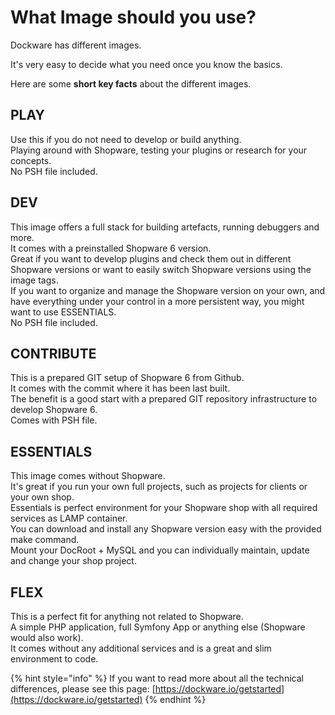 # What Image should you use?

Dockware has different images.

It's very easy to decide what you need once you know the basics.

Here are some **short key facts** about the different images.



## PLAY

Use this if you do not need to develop or build anything.\
Playing around with Shopware,  testing your plugins or research for your concepts.\
No PSH file included.

## DEV

This image offers a full stack for building artefacts, running debuggers and more.\
It comes with a preinstalled Shopware 6 version.\
Great if you want to develop plugins and check them out in different Shopware versions or want to easily switch Shopware versions using the image tags.\
If you want to organize and manage the Shopware version on your own, and have everything under your control in a more persistent way, you might want to use ESSENTIALS.\
No PSH file included.

## CONTRIBUTE

This is a prepared GIT setup of Shopware 6 from Github.\
It comes with the commit where it has been last built.\
The benefit is a good start with a prepared GIT repository infrastructure to develop Shopware 6.\
Comes with PSH file.

## ESSENTIALS

This image comes without Shopware.\
It's great if you run your own full projects, such as projects for clients or your own shop.\
Essentials is perfect environment for your Shopware shop with all required services as LAMP container.\
You can download and install any Shopware version easy with the provided make command.\
Mount your DocRoot + MySQL and you can individually maintain, update and change your shop project.

## FLEX

This is a perfect fit for anything not related to Shopware.\
A simple PHP application, full Symfony App or anything else (Shopware would also work).\
It comes without any additional services and is a great and slim environment to code.



{% hint style="info" %}
If you want to read more about all the technical differences, please see this page: [https://dockware.io/getstarted](https://dockware.io/getstarted)
{% endhint %}

